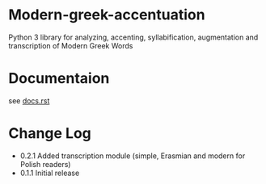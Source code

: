 # Modern-greek-accentuation

Python 3 library for analyzing, accenting, syllabification, augmentation and transcription of Modern Greek Words

# Documentaion

see [docs.rst](https://github.com/PicusZeus/modern_greek_accentuation/blob/master/docs.rst)


# Change Log


 * 0.2.1 Added transcription module (simple, Erasmian and modern for Polish readers)
 * 0.1.1 Initial release